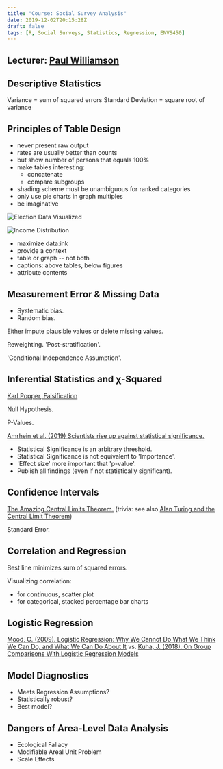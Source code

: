 ```yaml
---
title: "Course: Social Survey Analysis"
date: 2019-12-02T20:15:28Z
draft: false
tags: [R, Social Surveys, Statistics, Regression, ENVS450]
---
```


## Lecturer: [Paul Williamson](https://www.liverpool.ac.uk/environmental-sciences/staff/paul-williamson/publications/)

## Descriptive Statistics
Variance = sum of squared errors
Standard Deviation = square root of variance

## Principles of Table Design
- never present raw output
- rates are usually better than counts
- but show number of persons that equals 100%
- make tables interesting:
    * concatenate
    * compare subgroups
- shading scheme must be unambiguous for ranked categories
- only use pie charts in graph multiples
- be imaginative

![Election Data Visualized](/images/envs450/1.png)

![Income Distribution](/images/envs450/2.png)

- maximize data:ink
- provide a context
- table or graph -- not both
- captions: above tables, below figures
- attribute contents

## Measurement Error & Missing Data
- Systematic bias.
- Random bias.

Either impute plausible values or delete missing values.

Reweighting. 'Post-stratification'.

'Conditional Independence Assumption'.

## Inferential Statistics and χ-Squared

[Karl Popper, Falsification](https://staff.washington.edu/lynnhank/Popper-1.pdf)

Null Hypothesis.

P-Values.

[Amrhein et al. (2019) Scientists rise up against statistical significance.](https://www.nature.com/articles/d41586-019-00857-9)

- Statistical Significance is an arbitrary threshold.
- Statistical Significance is not equivalent to 'Importance'.
- 'Effect size' more important that 'p-value'.
- Publish all findings (even if not statistically significant).

## Confidence Intervals

[The Amazing Central Limits Theorem.](https://en.wikipedia.org/wiki/Central_limit_theorem)
(trivia: see also [Alan Turing and the Central Limit Theorem](https://www.jstor.org/stable/2974762))

Standard Error.

## Correlation and Regression

Best line minimizes sum of squared errors.

Visualizing correlation:
- for continuous, scatter plot
- for categorical, stacked percentage bar charts

## Logistic Regression

[Mood, C. (2009). Logistic Regression: Why We Cannot Do What We Think We Can Do, and What We Can Do About It](https://academic.oup.com/esr/article-abstract/26/1/67/540767)
vs.
[Kuha, J. (2018). On Group Comparisons With Logistic Regression Models](https://journals.sagepub.com/doi/abs/10.1177/0049124117747306)

## Model Diagnostics
- Meets Regression Assumptions?
- Statistically robust?
- Best model?

## Dangers of Area-Level Data Analysis
- Ecological Fallacy
- Modifiable Areal Unit Problem
- Scale Effects
